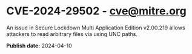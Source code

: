 # CVE-2024-29502 - cve@mitre.org

An issue in Secure Lockdown Multi Application Edition v2.00.219 allows attackers to read arbitrary files via using UNC paths.

**Publish date:** 2024-04-10
